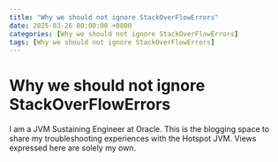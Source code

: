 ```yaml
---
title: "Why we should not ignore StackOverFlowErrors"
date: 2025-03-26 00:00:00 +0800
categories: [Why we should not ignore StackOverFlowErrors]
tags: [Why we should not ignore StackOverFlowErrors]
---
```


# Why we should not ignore StackOverFlowErrors

I am a JVM Sustaining Engineer at Oracle. This is the blogging space to share my troubleshooting experiences with the Hotspot JVM. Views expressed here are solely my own.
